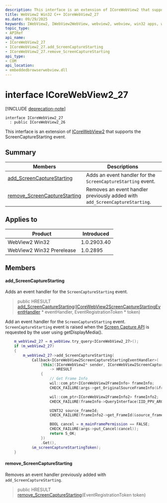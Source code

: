 ```yaml
---
description: This interface is an extension of ICoreWebView2 that supports the ScreenCaptureStarting event.
title: WebView2 Win32 C++ ICoreWebView2_27
ms.date: 09/29/2025
keywords: IWebView2, IWebView2WebView, webview2, webview, win32 apps, win32, edge, ICoreWebView2, ICoreWebView2Controller, browser control, edge html, ICoreWebView2_27
topic_type: 
- APIRef
api_name:
- ICoreWebView2_27
- ICoreWebView2_27.add_ScreenCaptureStarting
- ICoreWebView2_27.remove_ScreenCaptureStarting
api_type:
- COM
api_location:
- embeddedbrowserwebview.dll
---
```


# interface ICoreWebView2_27

[!INCLUDE [deprecation-note](../includes/deprecation-note.md)]

```
interface ICoreWebView2_27
  : public ICoreWebView2_26
```

This interface is an extension of [ICoreWebView2](icorewebview2.md#icorewebview2) that supports the ScreenCaptureStarting event.

## Summary

 Members                        | Descriptions
--------------------------------|---------------------------------------------
[add_ScreenCaptureStarting](#add_screencapturestarting) | Adds an event handler for the `ScreenCaptureStarting` event.
[remove_ScreenCaptureStarting](#remove_screencapturestarting) | Removes an event handler previously added with `add_ScreenCaptureStarting`.

## Applies to

Product                         | Introduced
--------------------------------|---------------------------------------------
WebView2 Win32            |    1.0.2903.40
WebView2 Win32 Prerelease |    1.0.2895

## Members

#### add_ScreenCaptureStarting

Adds an event handler for the `ScreenCaptureStarting` event.

> public HRESULT [add_ScreenCaptureStarting](#add_screencapturestarting)([ICoreWebView2ScreenCaptureStartingEventHandler](icorewebview2screencapturestartingeventhandler.md#icorewebview2screencapturestartingeventhandler) * eventHandler, EventRegistrationToken * token)

Add an event handler for the `ScreenCaptureStarting` event. `ScreenCaptureStarting` event is raised when the [Screen Capture API](https://www.w3.org/TR/screen-capture/) is requested by the user using getDisplayMedia(). 
```cpp
    m_webView2_27 = m_webView.try_query<ICoreWebView2_27>();
    if (m_webView2_27)
    {
        m_webView2_27->add_ScreenCaptureStarting(
            Callback<ICoreWebView2ScreenCaptureStartingEventHandler>(
                [this](ICoreWebView2* sender, ICoreWebView2ScreenCaptureStartingEventArgs* args)
                    -> HRESULT
                {
                    // Get Frame Info
                    wil::com_ptr<ICoreWebView2FrameInfo> frameInfo;
                    CHECK_FAILURE(args->get_OriginalSourceFrameInfo(&frameInfo));

                    wil::com_ptr<ICoreWebView2FrameInfo2> frameInfo2;
                    CHECK_FAILURE(frameInfo->QueryInterface(IID_PPV_ARGS(&frameInfo2)));

                    UINT32 source_frameId;
                    CHECK_FAILURE(frameInfo2->get_FrameId(&source_frameId));

                    BOOL cancel = m_mainFramePermission == FALSE;
                    CHECK_FAILURE(args->put_Cancel(cancel));
                    return S_OK;
                })
                .Get(),
            &m_screenCaptureStartingToken);
    }
```

#### remove_ScreenCaptureStarting

Removes an event handler previously added with `add_ScreenCaptureStarting`.

> public HRESULT [remove_ScreenCaptureStarting](#remove_screencapturestarting)(EventRegistrationToken token)

